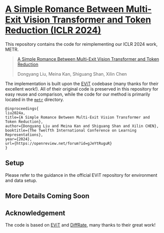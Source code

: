 # [A Simple Romance Between Multi-Exit Vision Transformer and Token Reduction (ICLR 2024)](https://openreview.net/forum?id=gJeYtRuguR)

This repository contains the code for reimplementing our ICLR 2024 work, METR.

> [A Simple Romance Between Multi-Exit Vision Transformer and Token Reduction](https://openreview.net/forum?id=gJeYtRuguR)
>
> Dongyang Liu, Meina Kan, Shiguang Shan, Xilin Chen

The implementation is built upon the [EViT](https://github.com/youweiliang/evit) codebase (many thanks for their excellent work!). All of their original code is preserved in this repository for easy reuse and comparison, while the code for our method is primarily located in the [`metr`](./metr) directory.

```
@inproceedings{
liu2024a,
title={A Simple Romance Between Multi-Exit Vision Transformer and Token Reduction},
author={Dongyang Liu and Meina Kan and Shiguang Shan and Xilin CHEN},
booktitle={The Twelfth International Conference on Learning Representations},
year={2024},
url={https://openreview.net/forum?id=gJeYtRuguR}
}
```

## Setup

Please refer to the guidance in the official EViT repository for environment and data setup.

## More Details Coming Soon

## Acknowledgement
The code is based on [EViT](https://github.com/youweiliang/evit) and [DiffRate](https://github.com/OpenGVLab/DiffRate), many thanks to their great work!
